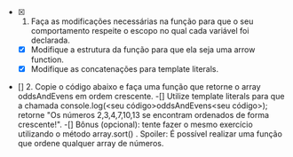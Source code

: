 - [x] 1. Faça as modificações necessárias na função para que o seu comportamento respeite o escopo no qual cada variável foi declarada.
  - [x] Modifique a estrutura da função para que ela seja uma arrow function.
  - [x] Modifique as concatenações para template literals.

- [] 2. Copie o código abaixo e faça uma função que retorne o array oddsAndEvens em ordem crescente.
  -[] Utilize template literals para que a chamada console.log(<seu código>oddsAndEvens<seu código>); retorne "Os números 2,3,4,7,10,13 se encontram ordenados de forma crescente!".
  -[] Bônus (opcional): tente fazer o mesmo exercício utilizando o método array.sort() . Spoiler: É possível realizar uma função que ordene qualquer array de números.

